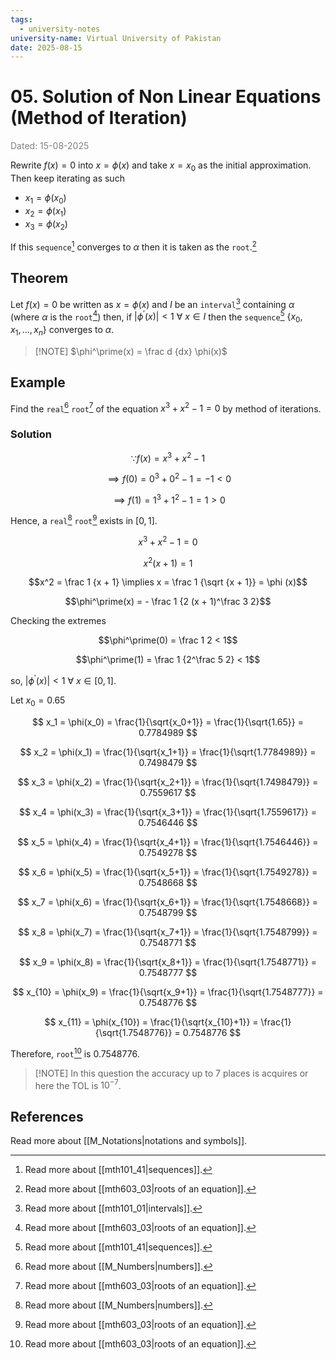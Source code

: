 ```yaml
---
tags:
  - university-notes
university-name: Virtual University of Pakistan
date: 2025-08-15
---
```


# 05. Solution of Non Linear Equations (Method of Iteration)

<span style="color: gray;">Dated: 15-08-2025</span>

Rewrite $f(x) = 0$ into $x = \phi(x)$ and take $x = x_0$ as the initial approximation. Then keep iterating as such

- $x_1 = \phi(x_0)$
- $x_2 = \phi(x_1)$
- $x_3 = \phi(x_2)$

If this `sequence`[^1] converges to $\alpha$ then it is taken as the `root`.[^2]

## Theorem

Let $f(x) = 0$ be written as $x = \phi(x)$ and $I$ be an `interval`[^3] containing $\alpha$ (where $\alpha$ is the `root`[^2]) then, if $|\phi^\prime(x)| < 1 \ \forall \ x \in I$ then the `sequence`[^1] $\{x_0, x_1, \ldots, x_n\}$ converges to $\alpha$.

> [!NOTE] $\phi^\prime(x) = \frac d {dx} \phi(x)$

## Example

Find the `real`[^4] `root`[^2] of the equation $x^3 + x^2 - 1 = 0$ by method of iterations.

### Solution

$$\because f(x) = x^3 + x^2 - 1$$

$$\implies f(0) = 0^3 + 0^2 - 1 = -1 < 0$$

$$\implies f(1) = 1^3 + 1^2 - 1 = 1 > 0$$

Hence, a `real`[^4] `root`[^2] exists in $[0, 1]$.  

$$x^3 + x^2 - 1 = 0$$

$$x^2(x + 1) = 1$$

$$x^2 = \frac 1 {x + 1} \implies x = \frac 1 {\sqrt {x + 1}} = \phi (x)$$

$$\phi^\prime(x) = - \frac 1 {2 (x + 1)^\frac 3 2}$$

Checking the extremes  

$$\phi^\prime(0) = \frac 1 2 < 1$$

$$\phi^\prime(1) = \frac 1 {2^\frac 5 2} < 1$$

so, $|\phi^\prime(x)| < 1 \ \forall \ x \in [0, 1]$.

Let $x_0 = 0.65$

$$
x_1 = \phi(x_0) = \frac{1}{\sqrt{x_0+1}} = \frac{1}{\sqrt{1.65}} = 0.7784989
$$

$$
x_2 = \phi(x_1) = \frac{1}{\sqrt{x_1+1}} = \frac{1}{\sqrt{1.7784989}} = 0.7498479
$$

$$
x_3 = \phi(x_2) = \frac{1}{\sqrt{x_2+1}} = \frac{1}{\sqrt{1.7498479}} = 0.7559617
$$

$$
x_4 = \phi(x_3) = \frac{1}{\sqrt{x_3+1}} = \frac{1}{\sqrt{1.7559617}} = 0.7546446
$$

$$
x_5 = \phi(x_4) = \frac{1}{\sqrt{x_4+1}} = \frac{1}{\sqrt{1.7546446}} = 0.7549278
$$

$$
x_6 = \phi(x_5) = \frac{1}{\sqrt{x_5+1}} = \frac{1}{\sqrt{1.7549278}} = 0.7548668
$$

$$
x_7 = \phi(x_6) = \frac{1}{\sqrt{x_6+1}} = \frac{1}{\sqrt{1.7548668}} = 0.7548799
$$

$$
x_8 = \phi(x_7) = \frac{1}{\sqrt{x_7+1}} = \frac{1}{\sqrt{1.7548799}} = 0.7548771
$$

$$
x_9 = \phi(x_8) = \frac{1}{\sqrt{x_8+1}} = \frac{1}{\sqrt{1.7548771}} = 0.7548777
$$

$$
x_{10} = \phi(x_9) = \frac{1}{\sqrt{x_9+1}} = \frac{1}{\sqrt{1.7548777}} = 0.7548776
$$

$$
x_{11} = \phi(x_{10}) = \frac{1}{\sqrt{x_{10}+1}} = \frac{1}{\sqrt{1.7548776}} = 0.7548776
$$

Therefore, `root`[^2] is $0.7548776$.

> [!NOTE] In this question the accuracy up to $7$ places is acquires or here the TOL is $10^{-7}$.

## References

Read more about [[M_Notations|notations and symbols]].

[^1]: Read more about [[mth101_41|sequences]].
[^2]: Read more about [[mth603_03|roots of an equation]].
[^3]: Read more about [[mth101_01|intervals]].
[^4]: Read more about [[M_Numbers|numbers]].